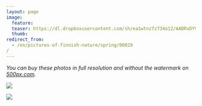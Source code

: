 ```yaml
---
layout: page
image:
  feature:
  teaser: https://dl.dropboxusercontent.com/sh/ea1wtnz7z734o12/AADRvDYVgfbCF2YKFWAARAl8a/luontokuvat/kev%C3%A4t/DSC26058-245px.jpg
  thumb:
redirect_from:
  - /en/pictures-of-finnish-nature/spring/00029/
---
```


*You can buy these photos in full resolution and without the watermark on [500px.com](https://500px.com/minimuutticom/galleries/flowers).*

[![](https://dl.dropboxusercontent.com/sh/ea1wtnz7z734o12/AACqaETIMbzzqjzu0FNg37npa/luontokuvat/kev%C3%A4t/DSC26051-800px.jpg)](https://dl.dropboxusercontent.com/sh/ea1wtnz7z734o12/AACe909u5bBZb6HAquOdUMNPa/luontokuvat/kev%C3%A4t/DSC26051.jpg)

[![](https://dl.dropboxusercontent.com/sh/ea1wtnz7z734o12/AAB5k-54jwDoBI10x_lKNnJ_a/luontokuvat/kev%C3%A4t/DSC26058-800px.jpg)](https://dl.dropboxusercontent.com/sh/ea1wtnz7z734o12/AADyRQOilmDMxbUeuqVCN26Ca/luontokuvat/kev%C3%A4t/DSC26058.jpg)
